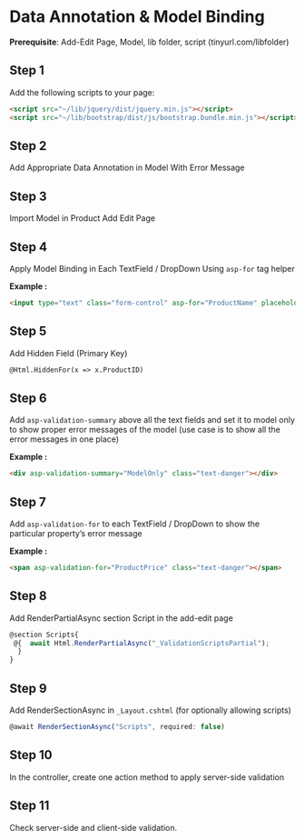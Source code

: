 # Data Annotation & Model Binding

**Prerequisite**: Add-Edit Page, Model, lib folder, script (tinyurl.com/libfolder)

## Step 1
Add the following scripts to your page:

```html
<script src="~/lib/jquery/dist/jquery.min.js"></script>
<script src="~/lib/bootstrap/dist/js/bootstrap.bundle.min.js"></script>
```

## Step 2
Add Appropriate Data Annotation in Model With Error Message

## Step 3
Import Model in Product Add Edit Page

## Step 4
Apply Model Binding in Each TextField / DropDown Using `asp-for` tag helper

**Example :**
```html
<input type="text" class="form-control" asp-for="ProductName" placeholder="Enter Product Name"/>
```

## Step 5
Add Hidden Field (Primary Key)
```html
@Html.HiddenFor(x => x.ProductID)
```

## Step 6
Add `asp-validation-summary` above all the text fields and set it to model only to show proper error messages of the model (use case is to show all the error messages in one place)

**Example :**
```html
<div asp-validation-summary="ModelOnly" class="text-danger"></div>
``` 

## Step 7
Add `asp-validation-for` to each TextField / DropDown to show the particular property’s error message

**Example :**
```html
<span asp-validation-for="ProductPrice" class="text-danger"></span>
``` 

## Step 8
Add RenderPartialAsync section Script in the add-edit page
```js
@section Scripts{  
 @{  await Html.RenderPartialAsync("_ValidationScriptsPartial");  
  }  
}
```

## Step 9
Add RenderSectionAsync in `_Layout.cshtml` (for optionally allowing scripts)
```js
@await RenderSectionAsync("Scripts", required: false)
```

## Step 10
In the controller, create one action method to apply server-side validation


## Step 11
Check server-side and client-side validation.
